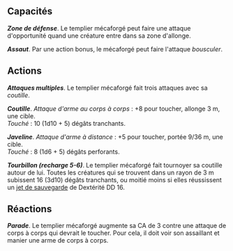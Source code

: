 ## Capacités
_**Zone de défense**_. Le templier mécaforgé peut faire une attaque d'opportunité quand une créature entre dans sa zone d'allonge.

_**Assaut**_. Par une action bonus, le mécaforgé peut faire l'attaque _bousculer_.

## Actions
_**Attaques multiples**_. Le templier mécaforgé fait trois attaques avec sa _coutille_.

_**Coutille**_. _Attaque d'arme au corps à corps_ : +8 pour toucher, allonge 3 m, une cible.  
_Touché_ : 10 (1d10 + 5) dégâts tranchants.

_**Javeline**_. _Attaque d'arme à distance_ : +5 pour toucher, portée 9/36 m, une cible.  
_Touché_ : 8 (1d6 + 5) dégâts perforants.

_**Tourbillon (recharge 5-6)**_. Le templier mécaforgé fait tournoyer sa coutille autour de lui. Toutes les créatures qui se trouvent dans un rayon de 3 m subissent 16 (3d10) dégâts tranchants, ou moitié moins si elles réussissent un [jet de sauvegarde](/utiliser-les-caracteristiques/#jets-de-sauvegarde) de Dextérité DD 16.

## Réactions
_**Parade**_. Le templier mécaforgé augmente sa CA de 3 contre une attaque de corps à corps qui devrait le toucher. Pour cela, il doit voir son assaillant et manier une arme de corps à corps.
